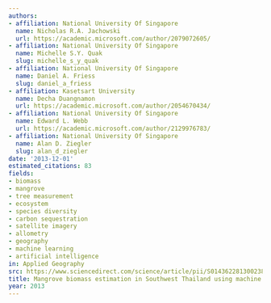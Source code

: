 ```yaml
---
authors:
- affiliation: National University Of Singapore
  name: Nicholas R.A. Jachowski
  url: https://academic.microsoft.com/author/2079072605/
- affiliation: National University Of Singapore
  name: Michelle S.Y. Quak
  slug: michelle_s_y_quak
- affiliation: National University Of Singapore
  name: Daniel A. Friess
  slug: daniel_a_friess
- affiliation: Kasetsart University
  name: Decha Duangnamon
  url: https://academic.microsoft.com/author/2054670434/
- affiliation: National University Of Singapore
  name: Edward L. Webb
  url: https://academic.microsoft.com/author/2129976783/
- affiliation: National University Of Singapore
  name: Alan D. Ziegler
  slug: alan_d_ziegler
date: '2013-12-01'
estimated_citations: 83
fields:
- biomass
- mangrove
- tree measurement
- ecosystem
- species diversity
- carbon sequestration
- satellite imagery
- allometry
- geography
- machine learning
- artificial intelligence
in: Applied Geography
src: https://www.sciencedirect.com/science/article/pii/S0143622813002385
title: Mangrove biomass estimation in Southwest Thailand using machine learning
year: 2013
---
```

